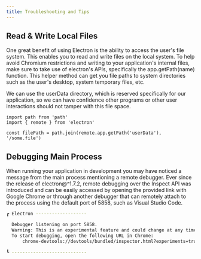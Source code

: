 ```yaml
---
title: Troubleshooting and Tips
---
```


## Read & Write Local Files
One great benefit of using Electron is the ability to access the user's file system. This enables you to read and write files on the local system. To help avoid Chromium restrictions and writing to your application's internal files, make sure to take use of electron's APIs, specifically the app.getPath(name) function. This helper method can get you file paths to system directories such as the user's desktop, system temporary files, etc.

We can use the userData directory, which is reserved specifically for our application, so we can have confidence other programs or other user interactions should not tamper with this file space.

```
import path from 'path'
import { remote } from 'electron'

const filePath = path.join(remote.app.getPath('userData'), '/some.file')
```

## Debugging Main Process
When running your application in development you may have noticed a message from the main process mentioning a remote debugger. Ever since the release of electron@^1.7.2, remote debugging over the Inspect API was introduced and can be easily accessed by opening the provided link with Google Chrome or through another debugger that can remotely attach to the process using the default port of 5858, such as Visual Studio Code.

```bash
┏ Electron -------------------

  Debugger listening on port 5858.
  Warning: This is an experimental feature and could change at any time.
  To start debugging, open the following URL in Chrome:
      chrome-devtools://devtools/bundled/inspector.html?experiments=true&v8only=true&ws=127.0.0.1:5858/22271e96-df65-4bab-9207-da8c71117641

┗ ----------------------------
```
